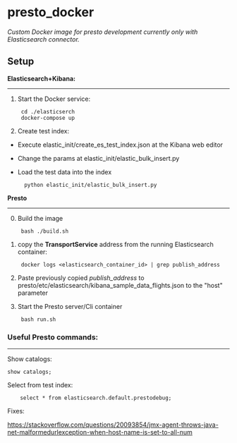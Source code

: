 # presto_docker

*Custom Docker image for presto development currently only with Elasticsearch connector.*

## Setup

**Elasticsearch+Kibana:**
***
1. Start the Docker service:
    
        cd ./elasticserch
        docker-compose up

2. Create test index:
- Execute elastic_init/create_es_test_index.json at the Kibana web editor

- Change the params at elastic_init/elastic_bulk_insert.py
- Load the test data into the index

        python elastic_init/elastic_bulk_insert.py
        
**Presto**
***
0. Build the image

        bash ./build.sh

1. copy the **TransportService** address from the running Elasticsearch container:

        docker logs <elasticsearch_container_id> | grep publish_address

2. Paste previously copied *publish_address* to presto/etc/elasticsearch/kibana_sample_data_flights.json to the "host" parameter

3. Start the Presto server/Cli container

        bash run.sh
     
###  Useful Presto commands:
***
Show catalogs:

    show catalogs;

Select from test index:

        select * from elasticsearch.default.prestodebug;

Fixes:
    
https://stackoverflow.com/questions/20093854/jmx-agent-throws-java-net-malformedurlexception-when-host-name-is-set-to-all-num
